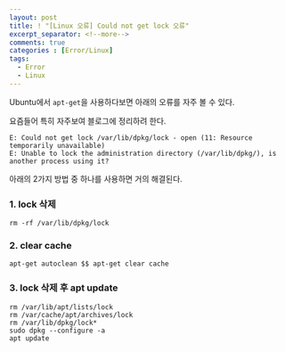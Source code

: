 ```yaml
---
layout: post
title: ! "[Linux 오류] Could not get lock 오류"
excerpt_separator: <!--more-->
comments: true
categories : [Error/Linux]
tags:
  - Error
  - Linux
---
```


Ubuntu에서 `apt-get`을 사용하다보면 아래의 오류를 자주 볼 수 있다.

요즘들어 특히 자주보여 블로그에 정리하려 한다.

<!--more-->

```
E: Could not get lock /var/lib/dpkg/lock - open (11: Resource temporarily unavailable)
E: Unable to lock the administration directory (/var/lib/dpkg/), is another process using it?
```

아래의 2가지 방법 중 하나를 사용하면 거의 해결된다.

### 1. lock 삭제

```
rm -rf /var/lib/dpkg/lock
```

### 2. clear cache

```
apt-get autoclean $$ apt-get clear cache
```

### 3. lock 삭제 후 apt update
```
rm /var/lib/apt/lists/lock
rm /var/cache/apt/archives/lock
rm /var/lib/dpkg/lock*
sudo dpkg --configure -a
apt update
```
